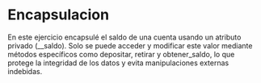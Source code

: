 ﻿# Encapsulacion
En este ejercicio encapsulé el saldo de una cuenta usando un atributo privado (__saldo). Solo se puede acceder y modificar este valor mediante métodos específicos como depositar, retirar y obtener_saldo, lo que protege la integridad de los datos y evita manipulaciones externas indebidas.
